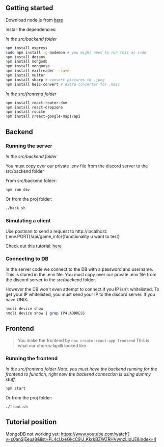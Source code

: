 

## Getting started

Download node.js from [here](https://nodejs.org/en/download/)

Install the dependencies:

*In the src/backend folder*

```bash
npm install express
sudo npm install -g nodemon # you might need to run this as sudo
npm install dotenv
npm install mongodb
npm install mongoose
npm install exifreader --save 
npm install multer
npm install sharp # convert pictures to .jpeg
npm install heic-convert # extra converter for .heic
```

*In the src/frontend folder*

```bash
npm install react-router-dom
npm install react-dropzone
npm install rsuite
npm install @react-google-maps/api
```


## Backend

### Running the server

*In the src/backend folder*

You must copy over our private .env file from the discord server to the src/backend folder

From src/backend folder:

```bash
npm run dev
```

Or from the proj folder:

```bash
./back.sh
```


### Simulating a client

Use postman to send a request to http://localhost:{.env.PORT}/api/game_info/{functionality u want to test}

Check out this tutorial: [here](https://www.youtube.com/watch?v=Ll6knx7sFis&list=PL4cUxeGkcC9iJ_KkrkBZWZRHVwnzLIoUE&index=4)



### Connecting to DB
In the server code we connect to the DB with a password and username. This is stored in the .env file. You must copy over our private .env file from the discord server to the src/backend folder.

However the DB won't even attempt to connect if you IP isn't whitelisted. To get your IP whitelisted, you must send your IP to the discord server.
If you have UNIX:
```bash
nmcli device show
nmcli device show | grep IP4.ADDRESS
```

## Frontend

> You make the frontend by `npx create-react-app frontend`
> This is what our chorus-lapilli looked like

### Running the frontend

*In the src/frontend folder*
*Note: you must have the backend running for the frontend to function, right now the backend connection is using dummy stuff.*

```bash
npm start
```

Or from the proj folder:

```bash
./front.sh
```



## Tutorial position
MongoDB not working yet: https://www.youtube.com/watch?v=s0anSjEeua8&list=PL4cUxeGkcC9iJ_KkrkBZWZRHVwnzLIoUE&index=4


